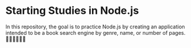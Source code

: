 # Starting Studies in Node.js

In this repository, the goal is to practice Node.js by creating an application intended to be a book search engine by genre, name, or number of pages. 🕵️‍♂🤓👨🏻‍💻
